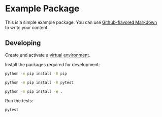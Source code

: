 # Example Package

This is a simple example package. You can use [Github-flavored Markdown](https://guides.github.com/features/mastering-markdown/) to write your content.

## Developing

Create and activate a [virtual environment](https://packaging.python.org/tutorials/installing-packages/#creating-and-using-virtual-environments).

Install the packages required for development:

```sh
python -m pip install -U pip

python -m pip install -U pytest

python -m pip install -e .
```

Run the tests:

```sh
pytest
```
